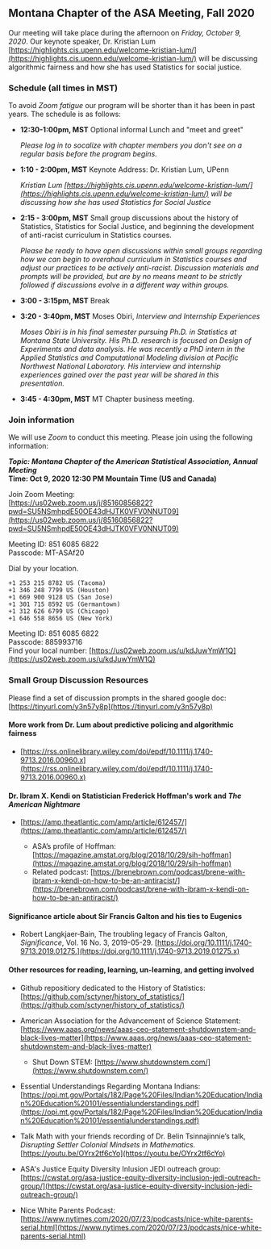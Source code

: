 ## Montana Chapter of the ASA Meeting, Fall 2020

Our meeting will take place during the afternoon on _Friday, October 9, 2020_. Our keynote speaker, Dr. Kristian Lum [https://highlights.cis.upenn.edu/welcome-kristian-lum/](https://highlights.cis.upenn.edu/welcome-kristian-lum/) will be discussing algorithmic fairness and how she has used Statistics for social justice. 

### Schedule (all times in MST)

To avoid _Zoom fatigue_ our program will be shorter than it has been in past years. The schedule is as follows: 

- __12:30-1:00pm, MST__ Optional informal Lunch and "meet and greet"    

    _Please log in to socalize with chapter members you don't see on a regular basis before the program begins._ 

- __1:10 - 2:00pm, MST__ Keynote Address: Dr. Kristian Lum, UPenn

    _Kristian Lum [https://highlights.cis.upenn.edu/welcome-kristian-lum/](https://highlights.cis.upenn.edu/welcome-kristian-lum/) will be discussing how she has used Statistics for Social Justice_ 

- __2:15 - 3:00pm, MST__ Small group discussions about the history of Statistics, Statistics for Social Justice, and beginning the development of anti-racist curriculum in Statistics courses.  

    _Please be ready to have open discussions within small groups regarding how we can begin to overahaul curriculum in Statistics courses and adjust our practices to be actively anti-racist. Discussion materials and prompts will be provided, but are by no means meant to be strictly followed if discussions evolve in a different way within groups._

- __3:00 - 3:15pm, MST__ Break 
- __3:20 - 3:40pm, MST__ Moses Obiri, _Interview and Internship Experiences_

    _Moses Obiri is in his final semester pursuing Ph.D. in Statistics at Montana State University. His Ph.D. research is focused on Design of Experiments and data analysis. He was recently a PhD intern in the Applied Statistics and Computational Modeling division at Pacific Northwest National Laboratory. His interview and internship experiences gained over the past year will be shared in this presentation._ 

- __3:45 - 4:30pm, MST__ MT Chapter business meeting.

### Join information 

We will use _Zoom_ to conduct this meeting. Please join using the following information: 

___Topic: Montana Chapter of the American Statistical Association, Annual Meeting___   
__Time: Oct 9, 2020 12:30 PM Mountain Time (US and Canada)__

Join Zoom Meeting:    
[https://us02web.zoom.us/j/85160856822?pwd=SU5NSmhpdE50OE43dHJTK0VFV0NNUT09](https://us02web.zoom.us/j/85160856822?pwd=SU5NSmhpdE50OE43dHJTK0VFV0NNUT09)

Meeting ID: 851 6085 6822   
Passcode: MT-ASAf20

Dial by your location.   

    +1 253 215 8782 US (Tacoma)
    +1 346 248 7799 US (Houston)
    +1 669 900 9128 US (San Jose)
    +1 301 715 8592 US (Germantown)
    +1 312 626 6799 US (Chicago)
    +1 646 558 8656 US (New York)
    
Meeting ID: 851 6085 6822   
Passcode: 885993716   
Find your local number: [https://us02web.zoom.us/u/kdJuwYmW1Q](https://us02web.zoom.us/u/kdJuwYmW1Q)

### Small Group Discussion Resources

Please find a set of discussion prompts in the shared google doc: [https://tinyurl.com/y3n57y8p](https://tinyurl.com/y3n57y8p)

#### More work from Dr. Lum about predictive policing and algorithmic fairness

- [https://rss.onlinelibrary.wiley.com/doi/epdf/10.1111/j.1740-9713.2016.00960.x](https://rss.onlinelibrary.wiley.com/doi/epdf/10.1111/j.1740-9713.2016.00960.x)

#### Dr. Ibram X. Kendi on Statistician Frederick Hoffman's work and _The American Nightmare_

- [https://amp.theatlantic.com/amp/article/612457/](https://amp.theatlantic.com/amp/article/612457/)

    - ASA’s profile of Hoffman: [https://magazine.amstat.org/blog/2018/10/29/sih-hoffman](https://magazine.amstat.org/blog/2018/10/29/sih-hoffman)  
    - Related podcast: [https://brenebrown.com/podcast/brene-with-ibram-x-kendi-on-how-to-be-an-antiracist/](https://brenebrown.com/podcast/brene-with-ibram-x-kendi-on-how-to-be-an-antiracist/)
    
#### Significance article about Sir Francis Galton and his ties to Eugenics

- Robert Langkjaer‐Bain, The troubling legacy of Francis Galton, _Significance_, Vol. 16 No. 3, 2019-05-29.  [https://doi.org/10.1111/j.1740-9713.2019.01275.](https://doi.org/10.1111/j.1740-9713.2019.01275.x)


#### Other resources for reading, learning, un-learning, and getting involved 

- Github repositiory dedicated to the History of Statistics: [https://github.com/sctyner/history_of_statistics/](https://github.com/sctyner/history_of_statistics/)
- American Association for the Advancement of Science Statement: [https://www.aaas.org/news/aaas-ceo-statement-shutdownstem-and-black-lives-matter](https://www.aaas.org/news/aaas-ceo-statement-shutdownstem-and-black-lives-matter)

    - Shut Down STEM: [https://www.shutdownstem.com/](https://www.shutdownstem.com/)

- Essential Understandings Regarding Montana Indians: [https://opi.mt.gov/Portals/182/Page%20Files/Indian%20Education/Indian%20Education%20101/essentialunderstandings.pdf](https://opi.mt.gov/Portals/182/Page%20Files/Indian%20Education/Indian%20Education%20101/essentialunderstandings.pdf)
- Talk Math with your friends recording of Dr. Belin Tsinnajinnie’s talk, _Disrupting Settler Colonial Mindsets in Mathematics._ [https://youtu.be/OYrx2tf6cYo](https://youtu.be/OYrx2tf6cYo)
- ASA's Justice Equity Diversity Inlusion JEDI outreach group: [https://cwstat.org/asa-justice-equity-diversity-inclusion-jedi-outreach-group/](https://cwstat.org/asa-justice-equity-diversity-inclusion-jedi-outreach-group/)
- Nice White Parents Podcast: [https://www.nytimes.com/2020/07/23/podcasts/nice-white-parents-serial.html](https://www.nytimes.com/2020/07/23/podcasts/nice-white-parents-serial.html)




